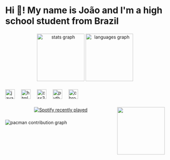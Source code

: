 <h1 align="left">Hi 👋! My name is João and I'm a high school student from Brazil</h1>

###

<div align="center">
  <img src="https://github-readme-stats.vercel.app/api?username=iamJou&hide_title=false&hide_rank=false&show_icons=true&include_all_commits=true&count_private=true&disable_animations=false&theme=merko&locale=en&hide_border=true" height="150" alt="stats graph"  />
  <img src="https://github-readme-stats.vercel.app/api/top-langs?username=iamJou&locale=en&hide_title=false&layout=compact&card_width=320&langs_count=5&theme=merko&hide_border=true" height="150" alt="languages graph"  />
</div>

###

<div align="left">
  <img src="https://cdn.jsdelivr.net/gh/devicons/devicon/icons/javascript/javascript-original.svg" height="30" alt="javascript logo"  />
  <img width="12" />
  <img src="https://cdn.jsdelivr.net/gh/devicons/devicon/icons/html5/html5-original.svg" height="30" alt="html5 logo"  />
  <img width="12" />
  <img src="https://cdn.jsdelivr.net/gh/devicons/devicon/icons/css3/css3-original.svg" height="30" alt="css3 logo"  />
  <img width="12" />
  <img src="https://cdn.jsdelivr.net/gh/devicons/devicon/icons/python/python-original.svg" height="30" alt="python logo"  />
  <img width="12" />
  <img src="https://cdn.jsdelivr.net/gh/devicons/devicon/icons/chrome/chrome-original.svg" height="30" alt="chrome logo"  />
</div>

###

<img align="right" height="150" src="https://img1.picmix.com/output/stamp/normal/8/0/0/8/2658008_da196.gif"  />

###

<div align="center">
  <a href="https://open.spotify.com/user/Jou">
    <img src="https://spotify-recently-played-readme.vercel.app/api?user=Jou&count=5&unique=false" alt="Spotify recently played"  />
  </a>
</div>

###

<picture>
  <source media="(prefers-color-scheme: dark)" srcset="https://raw.githubusercontent.com/iamJou/iamJou/output/pacman-contribution-graph-dark.svg">
  <source media="(prefers-color-scheme: light)" srcset="https://raw.githubusercontent.com/iamJou/iamJou/output/pacman-contribution-graph.svg">
  <img alt="pacman contribution graph" src="https://raw.githubusercontent.com/iamJou/iamJou/output/pacman-contribution-graph.svg">
</picture>

###
